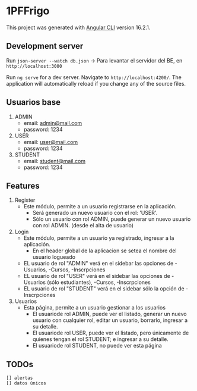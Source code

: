 # 1PFFrigo

This project was generated with [Angular CLI](https://github.com/angular/angular-cli) version 16.2.1.

## Development server

Run `json-server --watch db.json` -> Para levantar el servidor del BE, en `http://localhost:3000`

Run `ng serve` for a dev server. Navigate to `http://localhost:4200/`. The application will automatically reload if you change any of the source files.

## Usuarios base

1. ADMIN
    * email: admin@mail.com
    * password: 1234
2. USER
    * email: user@mail.com
    * password: 1234
3. STUDENT
    * email: student@mail.com
    * password: 1234

## Features

1. Register
    * Este módulo, permite a un usuario registrarse en la aplicación.
        * Será generado un nuevo usuario con el rol: 'USER'.
        * Sólo un usuario con rol ADMIN, puede generar un nuevo usuario con rol ADMIN. (desde el alta de usuario)
2. Login
    * Este módulo, permite a un usuario ya registrado, ingresar a la aplicación.
        * En el header global de la aplicacion se setea el nombre del usuario logueado
    * EL usuario de rol "ADMIN" verá en el sidebar las opciones de -Usuarios, -Cursos, -Inscrpciones
    * EL usuario de rol "USER" verá en el sidebar las opciones de -Usuarios (sólo estudiantes), -Cursos, -Inscrpciones
    * EL usuario de rol "STUDENT" verá en el sidebar sólo la opción de -Inscrpciones
3. Usuarios
    * Esta página, permite a un usuario gestionar a los usuarios
        * El usuariode rol ADMIN, puede ver el listado, generar un nuevo usuario con cualquier rol, editar un usuario, borrarlo, ingresar a su detalle.
        * El usuariode rol USER, puede ver el listado, pero únicamente de quienes tengan el rol STUDENT; e ingresar a su detalle.
        * El usuariode rol STUDENT, no puede ver esta página

## TODOs

    [] alertas
    [] datos únicos
